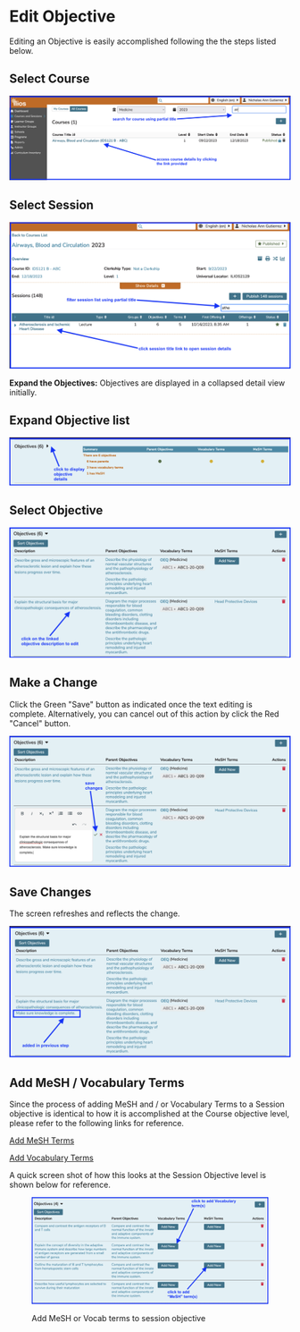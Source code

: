 # Edit Objective

Editing an Objective is easily accomplished following the the steps listed below.

## Select Course

![click on the course title link to open it](../../images/edit_session_objective/select_course.png)

## Select Session

![click on the session title link to open it](../../images/edit_session_objective/select_session.png)

**Expand the Objectives:** Objectives are displayed in a collapsed detail view initially.

## Expand Objective list

![expand the list](../../images/edit_session_objective/expand_list.png)

## Select Objective

![select objective](../../images/edit_session_objective/select_session_obj.png)

## Make a Change

Click the Green "Save" button as indicated once the text editing is complete. Alternatively, you can cancel out of this action by click the Red "Cancel" button.

![save changes?](../../images/edit_session_objective/save_changes.png)

## Save Changes

The screen refreshes and reflects the change.

![update saved](../../images/edit_session_objective/updated_record.png)

## Add MeSH / Vocabulary Terms

Since the process of adding MeSH and / or Vocabulary Terms to a Session objective is identical to how it is accomplished at the Course objective level, please refer to the following links for reference.

[Add MeSH Terms](https://iliosproject.gitbook.io/ilios-user-guide/courses-and-sessions/courses/course_objectives/edit-objective#attach-mesh-term-s)

[Add Vocabulary Terms](https://iliosproject.gitbook.io/ilios-user-guide/courses-and-sessions/courses/course_objectives/edit-objective#add-vocabulary-term-s)

A quick screen shot of how this looks at the Session Objective level is shown below for reference. 

<figure>
  <img src="/images/edit_session_objective/session_terms_add_to_obj.png" alt="starting point - add MeSH or vocab terms to session objective">
  <figcaption>
      <p>Add MeSH or Vocab terms to session objective</p>
  </figcaption>
</figure>